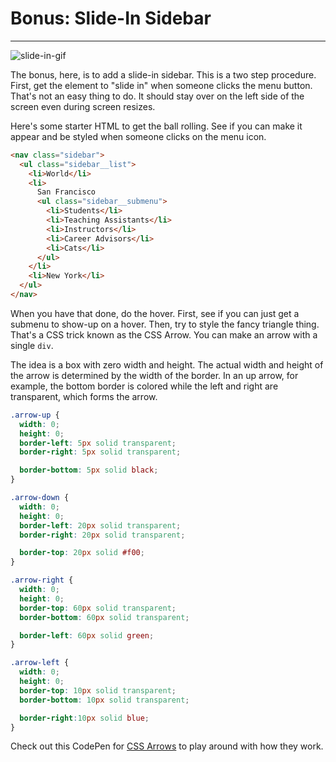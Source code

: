 # Bonus: Slide-In Sidebar
________________________________________________________________________________

![slide-in-gif]

The bonus, here, is to add a slide-in sidebar. This is a two step procedure.
First, get the element to "slide in" when someone clicks the menu button. That's
not an easy thing to do. It should stay over on the left side of the screen even
during screen resizes.

Here's some starter HTML to get the ball rolling. See if you can make it appear
and be styled when someone clicks on the menu icon.

```html
<nav class="sidebar">
  <ul class="sidebar__list">
    <li>World</li>
    <li>
      San Francisco
      <ul class="sidebar__submenu">
        <li>Students</li>
        <li>Teaching Assistants</li>
        <li>Instructors</li>
        <li>Career Advisors</li>
        <li>Cats</li>
      </ul>
    </li>
    <li>New York</li>
  </ul>
</nav>
```

When you have that done, do the hover. First, see if you can just get a submenu
to show-up on a hover. Then, try to style the fancy triangle thing. That's a CSS
trick known as the CSS Arrow. You can make an arrow with a single `div`.

The idea is a box with zero width and height. The actual width and height of the
arrow is determined by the width of the border. In an up arrow, for example, the
bottom border is colored while the left and right are transparent, which forms
the arrow.

```css
.arrow-up {
  width: 0;
  height: 0;
  border-left: 5px solid transparent;
  border-right: 5px solid transparent;

  border-bottom: 5px solid black;
}

.arrow-down {
  width: 0;
  height: 0;
  border-left: 20px solid transparent;
  border-right: 20px solid transparent;

  border-top: 20px solid #f00;
}

.arrow-right {
  width: 0;
  height: 0;
  border-top: 60px solid transparent;
  border-bottom: 60px solid transparent;

  border-left: 60px solid green;
}

.arrow-left {
  width: 0;
  height: 0;
  border-top: 10px solid transparent;
  border-bottom: 10px solid transparent;

  border-right:10px solid blue;
}
```

Check out this CodePen for [CSS Arrows] to play around with how they work.

[slide-in-gif]: https://appacademy-open-assets.s3-us-west-1.amazonaws.com/Module-Responsive-Design/response-design-projects/aa-times/assets/sidebar.gif
[CSS Arrows]: https://codepen.io/aa-academics/pen/NWqOVpa?editors=1100

